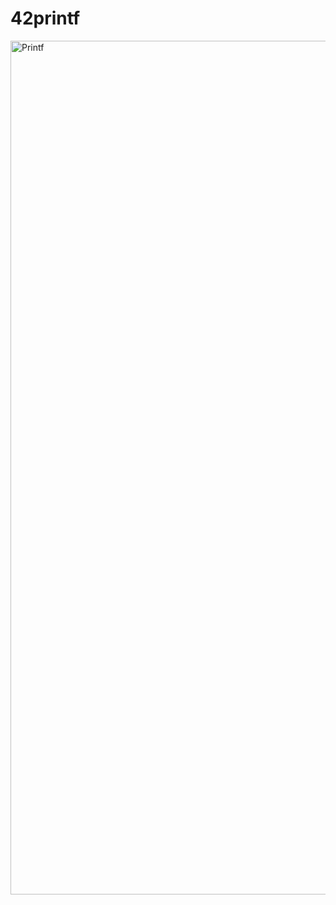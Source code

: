 # 42printf
<a href="https://ibb.co/XZLnbPT"><img src="https://i.ibb.co/jvfCTYF/Printf.png" alt="Printf" width=1366 border="0"></a>
